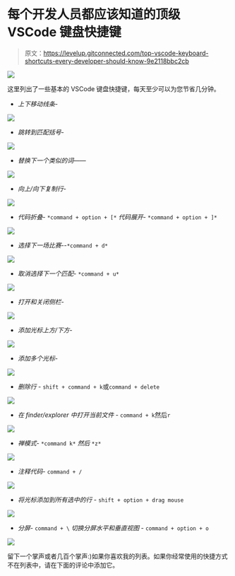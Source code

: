 # 每个开发人员都应该知道的顶级 VSCode 键盘快捷键

> 原文：<https://levelup.gitconnected.com/top-vscode-keyboard-shortcuts-every-developer-should-know-9e2118bbc2cb>

![](img/4eb97ad312bfde4500e645500efd864c.png)

这里列出了一些基本的 VSCode 键盘快捷键，每天至少可以为您节省几分钟。

*   *上下移动线条-*

![](img/862e0805fe2da3e6b444d08050321179.png)

*   *跳转到匹配括号-*

![](img/6f84bd9e3932be3ffe0826b3194a8443.png)

*   *替换下一个类似的词——*

![](img/9f8d7d23a130269e8599dbb84dd5d988.png)

*   *向上/向下复制行-*

![](img/3c2a89beef7433d3b0dc290364d949fa.png)

*   *代码折叠-* `*command + option + [*` *代码展开-* `*command + option + ]*`

![](img/167584cde9290abe71449c6126b05255.png)

*   *选择下一场比赛-*-`*command + d*`

![](img/7c5540da50fd4cb770d78ab247d6bce5.png)

*   *取消选择下一个匹配-* `*command + u*`

![](img/b5596447c5b68458993e5150a9051e24.png)

*   *打开和关闭侧栏-*

![](img/4ee90470ec38fa306193fa9435450032.png)

*   *添加光标上方/下方-*

![](img/097e681f5cb67f3dd48257a20635791c.png)

*   *添加多个光标-*

![](img/9cb1d4ceff92d71730190bbe86a2a414.png)

*   *删除行* - `shift + command + k`或`command + delete`

![](img/4ce9adb397957ebfeec7d32ae2e7f16a.png)

*   *在 finder/explorer 中打开当前文件* - `command + k`然后`r`

![](img/e3e16817b82744975ea503483a9d51b2.png)

*   *禅模式-* `*command k*` *然后* `*z*`

![](img/aa2b9d0e357394755528a0fa3e5018bf.png)

*   *注释代码-* `command + /`

![](img/e90318335b7720a9328b07147821404f.png)

*   *将光标添加到所有选中的行* - `shift + option + drag mouse`

![](img/52c2bc95b9fd7353104f721ebbbc060f.png)

*   *分屏-* `command + \`
    *切换分屏水平和垂直视图* - `command + option + o`

![](img/cdc341db75641f4b42e0fb978a821003.png)

留下一个掌声或者几百个掌声:)如果你喜欢我的列表。如果你经常使用的快捷方式不在列表中，请在下面的评论中添加它。